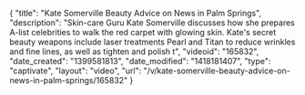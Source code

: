 {
    "title": "Kate Somerville Beauty Advice on News in Palm Springs",
    "description": "Skin-care Guru Kate Somerville discusses how she prepares A-list celebrities to walk the red carpet with glowing skin. Kate's secret beauty weapons include laser treatments Pearl and Titan to reduce wrinkles and fine lines, as well as tighten and polish t",
    "videoid": "165832",
    "date_created": "1399581813",
    "date_modified": "1418181407",
    "type": "captivate",
    "layout": "video",
    "url": "\/v\/kate-somerville-beauty-advice-on-news-in-palm-springs\/165832"
}